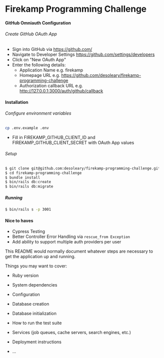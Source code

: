 # Firekamp Programming Challenge

#### GitHub Omniauth Configuration

###### Create GitHub OAuth App

- Sign into GitHub via https://github.com/
- Navigate to Developer Settings https://github.com/settings/developers
- Click on "New OAuth App"
- Enter the following details:
  - Application Name e.g. firekamp
  - Homepage URL e.g. https://github.com/desoleary/firekamp-programming-challenge
  - Authorization callback URL e.g. http://127.0.0.1:3000/auth/github/callback

#### Installation

###### Configure environment variables

```bash
cp .env.example .env
```
- Fill in FIREKAMP_GITHUB_CLIENT_ID and FIREKAMP_GITHUB_CLIENT_SECRET with OAuth App values

###### Setup

```bash
$ git clone git@github.com:desoleary/firekamp-programming-challenge.git
$ cd firekamp-programming-challenge
$ bundle install
$ bin/rails db:create
$ bin/rails db:migrate
```

##### Running
```bash
$ bin/rails s -p 3001
```

#### Nice to haves
- Cypress Testing
- Better Controller Error Handling via `rescue_from Exception`
- Add ability to support multiple auth providers per user








This README would normally document whatever steps are necessary to get the
application up and running.

Things you may want to cover:

* Ruby version

* System dependencies

* Configuration

* Database creation

* Database initialization

* How to run the test suite

* Services (job queues, cache servers, search engines, etc.)

* Deployment instructions

* ...
